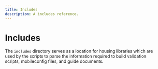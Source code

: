 ```yaml
---
title: Includes
description: A includes reference.
---
```


# Includes

The `includes` directory serves as a location for housing libraries which are used by the scripts to parse the information required to build validation scripts, mobileconfig files, and guide documents.
